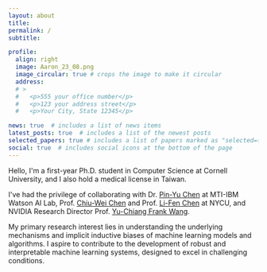 ```yaml
---
layout: about
title: 
permalink: /
subtitle: 

profile:
  align: right
  image: Aaron_23_08.png
  image_circular: true # crops the image to make it circular
  address: 
  # >
  #   <p>555 your office number</p>
  #   <p>123 your address street</p>
  #   <p>Your City, State 12345</p>

news: true  # includes a list of news items
latest_posts: true  # includes a list of the newest posts
selected_papers: true # includes a list of papers marked as "selected={true}"
social: true  # includes social icons at the bottom of the page
---
```


Hello, I'm a first-year Ph.D. student in Computer Science at Cornell University, and I also hold a medical license in Taiwan.

I've had the privilege of collaborating with Dr. [Pin-Yu Chen](https://sites.google.com/site/pinyuchenpage) at MTI-IBM Watson AI Lab, Prof. [Chiu-Wei Chen](https://walonchiu.github.io/) and Prof. [Li-Fen Chen](https://bml.ym.edu.tw/ibs/Members/LFChen-e.html) at NYCU, and NVIDIA Research Director Prof. [Yu-Chiang Frank Wang](http://vllab.ee.ntu.edu.tw/).

My primary research interest lies in understanding the underlying mechanisms and implicit inductive biases of machine learning models and algorithms. I aspire to contribute to the development of robust and interpretable machine learning systems, designed to excel in challenging conditions.

<!-- 
Write your biography here. Tell the world about yourself. Link to your favorite [subreddit](http://reddit.com). You can put a picture in, too. The code is already in, just name your picture `prof_pic.jpg` and put it in the `img/` folder.

Put your address / P.O. box / other info right below your picture. You can also disable any of these elements by editing `profile` property of the YAML header of your `_pages/about.md`. Edit `_bibliography/papers.bib` and Jekyll will render your [publications page](/al-folio/publications/) automatically.

Link to your social media connections, too. This theme is set up to use [Font Awesome icons](http://fortawesome.github.io/Font-Awesome/) and [Academicons](https://jpswalsh.github.io/academicons/), like the ones below. Add your Facebook, Twitter, LinkedIn, Google Scholar, or just disable all of them. -->
